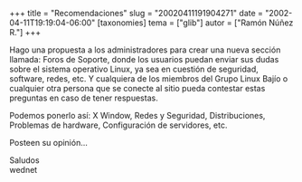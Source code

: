 +++
title = "Recomendaciones"
slug = "20020411191904271"
date = "2002-04-11T19:19:04-06:00"
[taxonomies]
tema = ["glib"]
autor = ["Ramón Núñez R."]
+++

Hago una propuesta a los administradores para crear una nueva sección
llamada: Foros de Soporte, donde los usuarios puedan enviar sus dudas
sobre el sistema operativo Linux, ya sea en cuestión de seguridad,
software, redes, etc. Y cualquiera de los miembros del Grupo Linux Bajío
o cualquier otra persona que se conecte al sitio pueda contestar estas
preguntas en caso de tener respuestas.  
  
Podemos ponerlo así: X Window, Redes y Seguridad, Distribuciones,
Problemas de hardware, Configuración de servidores, etc.  
  
Posteen su opinión...  
  
Saludos  
wednet

